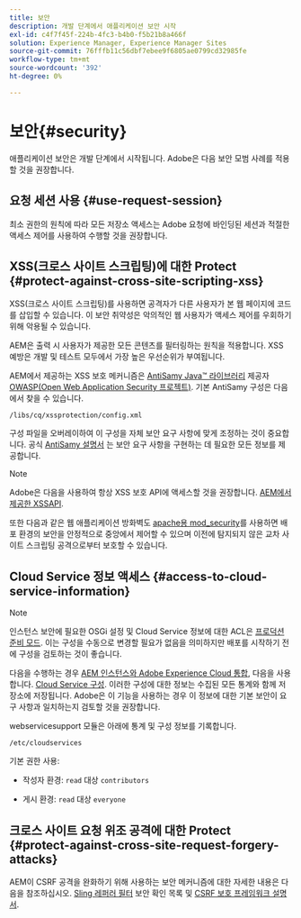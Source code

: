 ```yaml
---
title: 보안
description: 개발 단계에서 애플리케이션 보안 시작
exl-id: c4f7f45f-224b-4fc3-b4b0-f5b21b8a466f
solution: Experience Manager, Experience Manager Sites
source-git-commit: 76fffb11c56dbf7ebee9f6805ae0799cd32985fe
workflow-type: tm+mt
source-wordcount: '392'
ht-degree: 0%

---
```


# 보안{#security}

애플리케이션 보안은 개발 단계에서 시작됩니다. Adobe은 다음 보안 모범 사례를 적용할 것을 권장합니다.

## 요청 세션 사용 {#use-request-session}

최소 권한의 원칙에 따라 모든 저장소 액세스는 Adobe 요청에 바인딩된 세션과 적절한 액세스 제어를 사용하여 수행할 것을 권장합니다.

## XSS(크로스 사이트 스크립팅)에 대한 Protect {#protect-against-cross-site-scripting-xss}

XSS(크로스 사이트 스크립팅)를 사용하면 공격자가 다른 사용자가 본 웹 페이지에 코드를 삽입할 수 있습니다. 이 보안 취약성은 악의적인 웹 사용자가 액세스 제어를 우회하기 위해 악용될 수 있습니다.

AEM은 출력 시 사용자가 제공한 모든 콘텐츠를 필터링하는 원칙을 적용합니다. XSS 예방은 개발 및 테스트 모두에서 가장 높은 우선순위가 부여됩니다.

AEM에서 제공하는 XSS 보호 메커니즘은 [AntiSamy Java™ 라이브러리](https://wiki.owasp.org/index.php/Category:OWASP_AntiSamy_Project) 제공자 [OWASP(Open Web Application Security 프로젝트)](https://owasp.org/). 기본 AntiSamy 구성은 다음에서 찾을 수 있습니다.

`/libs/cq/xssprotection/config.xml`

구성 파일을 오버레이하여 이 구성을 자체 보안 요구 사항에 맞게 조정하는 것이 중요합니다. 공식 [AntiSamy 설명서](https://wiki.owasp.org/index.php/Category:OWASP_AntiSamy_Project) 는 보안 요구 사항을 구현하는 데 필요한 모든 정보를 제공합니다.

>[!NOTE]
>
>Adobe은 다음을 사용하여 항상 XSS 보호 API에 액세스할 것을 권장합니다. [AEM에서 제공한 XSSAPI](https://developer.adobe.com/experience-manager/reference-materials/6-5/javadoc/com/adobe/granite/xss/XSSAPI.html).

또한 다음과 같은 웹 애플리케이션 방화벽도 [apache용 mod_security](https://www.modsecurity.org)를 사용하면 배포 환경의 보안을 안정적으로 중앙에서 제어할 수 있으며 이전에 탐지되지 않은 교차 사이트 스크립팅 공격으로부터 보호할 수 있습니다.

## Cloud Service 정보 액세스 {#access-to-cloud-service-information}

>[!NOTE]
>
>인스턴스 보안에 필요한 OSGi 설정 및 Cloud Service 정보에 대한 ACL은 [프로덕션 준비 모드](/help/sites-administering/production-ready.md). 이는 구성을 수동으로 변경할 필요가 없음을 의미하지만 배포를 시작하기 전에 구성을 검토하는 것이 좋습니다.

다음을 수행하는 경우 [AEM 인스턴스와 Adobe Experience Cloud 통합](/help/sites-administering/marketing-cloud.md), 다음을 사용합니다. [Cloud Service 구성](/help/sites-developing/extending-cloud-config.md). 이러한 구성에 대한 정보는 수집된 모든 통계와 함께 저장소에 저장됩니다. Adobe은 이 기능을 사용하는 경우 이 정보에 대한 기본 보안이 요구 사항과 일치하는지 검토할 것을 권장합니다.

webservicesupport 모듈은 아래에 통계 및 구성 정보를 기록합니다.

`/etc/cloudservices`

기본 권한 사용:

* 작성자 환경: `read` 대상 `contributors`

* 게시 환경: `read` 대상 `everyone`

## 크로스 사이트 요청 위조 공격에 대한 Protect {#protect-against-cross-site-request-forgery-attacks}

AEM이 CSRF 공격을 완화하기 위해 사용하는 보안 메커니즘에 대한 자세한 내용은 다음을 참조하십시오. [Sling 레퍼러 필터](/help/sites-administering/security-checklist.md#protect-against-cross-site-request-forgery) 보안 확인 목록 및 [CSRF 보호 프레임워크 설명서](/help/sites-developing/csrf-protection.md).

